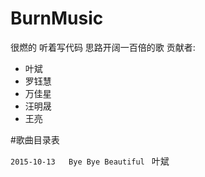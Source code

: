 # BurnMusic
很燃的 听着写代码  思路开阔一百倍的歌
贡献者: 

* 叶斌
* 罗钰慧
* 万佳星
* 汪明晟
* 王亮

#歌曲目录表

`2015-10-13   Bye Bye Beautiful `  叶斌


